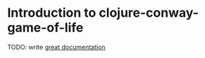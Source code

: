 # Introduction to clojure-conway-game-of-life

TODO: write [great documentation](http://jacobian.org/writing/what-to-write/)

